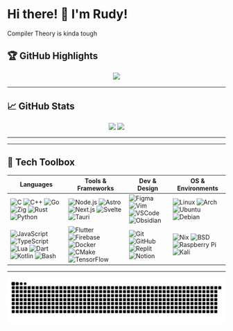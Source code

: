 # Hi there! 👋 I'm Rudy!
Compiler Theory is kinda tough


## 🏆 GitHub Highlights

<p align="center">
  <img src="https://github-profile-trophy.vercel.app/?username=rudy-in&theme=gruvbox&no-frame=true&margin-w=10" />
</p>

---

## 📈 GitHub Stats

<p align="center">
  <img src="https://github-readme-stats.vercel.app/api?username=rudy-in&show_icons=true&theme=onedark&hide_border=true" height="150"/>
  <img src="https://github-readme-stats.vercel.app/api/top-langs/?username=rudy-in&layout=compact&theme=onedark&hide_border=true" height="150"/>
</p>

---

---
## 🧰 Tech Toolbox

| Languages | Tools & Frameworks | Dev & Design | OS & Environments |
|----------|--------------------|--------------|-------------------|
| ![C](https://skillicons.dev/icons?i=c) ![C++](https://skillicons.dev/icons?i=cpp) ![Go](https://skillicons.dev/icons?i=go) ![Zig](https://skillicons.dev/icons?i=zig) ![Rust](https://skillicons.dev/icons?i=rust) ![Python](https://skillicons.dev/icons?i=python) | ![Node.js](https://skillicons.dev/icons?i=nodejs) ![Astro](https://skillicons.dev/icons?i=astro) ![Next.js](https://skillicons.dev/icons?i=nextjs) ![Svelte](https://skillicons.dev/icons?i=svelte) ![Tauri](https://skillicons.dev/icons?i=tauri) | ![Figma](https://skillicons.dev/icons?i=figma) ![Vim](https://skillicons.dev/icons?i=vim) ![VSCode](https://skillicons.dev/icons?i=vscode) ![Obsidian](https://skillicons.dev/icons?i=obsidian) | ![Linux](https://skillicons.dev/icons?i=linux) ![Arch](https://skillicons.dev/icons?i=arch) ![Ubuntu](https://skillicons.dev/icons?i=ubuntu) ![Debian](https://skillicons.dev/icons?i=debian) |
| ![JavaScript](https://skillicons.dev/icons?i=js) ![TypeScript](https://skillicons.dev/icons?i=ts) ![Lua](https://skillicons.dev/icons?i=lua) ![Dart](https://skillicons.dev/icons?i=dart) ![Kotlin](https://skillicons.dev/icons?i=kotlin) ![Bash](https://skillicons.dev/icons?i=bash) | ![Flutter](https://skillicons.dev/icons?i=flutter) ![Firebase](https://skillicons.dev/icons?i=firebase) ![Docker](https://skillicons.dev/icons?i=docker) ![CMake](https://skillicons.dev/icons?i=cmake) ![TensorFlow](https://skillicons.dev/icons?i=tensorflow) | ![Git](https://skillicons.dev/icons?i=git) ![GitHub](https://skillicons.dev/icons?i=github) ![Replit](https://skillicons.dev/icons?i=replit) ![Notion](https://skillicons.dev/icons?i=notion) | ![Nix](https://skillicons.dev/icons?i=nix) ![BSD](https://skillicons.dev/icons?i=bsd) ![Raspberry Pi](https://skillicons.dev/icons?i=raspberrypi) ![Kali](https://skillicons.dev/icons?i=kali) |

---

![snakegif](https://github.com/rudy-in/rudy-in/blob/assets/snake-light.svg)
